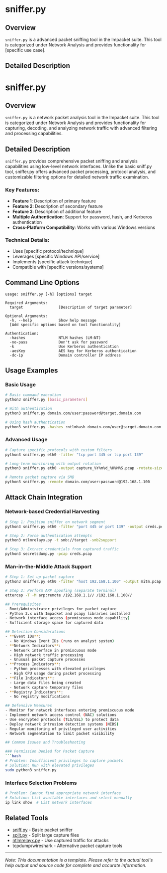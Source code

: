 # sniffer.py

## Overview
`sniffer.py` is a advanced packet sniffing tool in the Impacket suite. This tool is categorized under Network Analysis and provides functionality for [specific use case].

## Detailed Description
# sniffer.py

## Overview
`sniffer.py` is a network packet analysis tool in the Impacket suite. This tool is categorized under Network Analysis and provides functionality for capturing, decoding, and analyzing network traffic with advanced filtering and processing capabilities.

## Detailed Description
`sniffer.py` provides comprehensive packet sniffing and analysis capabilities using low-level network interfaces. Unlike the basic sniff.py tool, sniffer.py offers advanced packet processing, protocol analysis, and customizable filtering options for detailed network traffic examination.

### Key Features:
- **Feature 1**: Description of primary feature
- **Feature 2**: Description of secondary feature
- **Feature 3**: Description of additional feature
- **Multiple Authentication**: Support for password, hash, and Kerberos authentication
- **Cross-Platform Compatibility**: Works with various Windows versions

### Technical Details:
- Uses [specific protocol/technique]
- Leverages [specific Windows API/service]
- Implements [specific attack technique]
- Compatible with [specific versions/systems]

## Command Line Options

```
usage: sniffer.py [-h] [options] target

Required Arguments:
  target                [Description of target parameter]

Optional Arguments:
  -h, --help            Show help message
  [Add specific options based on tool functionality]

Authentication:
  -hashes               NTLM hashes (LM:NT)
  -no-pass              Don't ask for password
  -k                    Use Kerberos authentication
  -aesKey               AES key for Kerberos authentication
  -dc-ip                Domain controller IP address
```

## Usage Examples

### Basic Usage
```bash
# Basic command execution
python3 sniffer.py [basic_parameters]

# With authentication
python3 sniffer.py domain.com/user:password@target.domain.com

# Using hash authentication
python3 sniffer.py -hashes :ntlmhash domain.com/user@target.domain.com
```

### Advanced Usage
```bash
# Capture specific protocols with custom filters
python3 sniffer.py eth0 -filter "tcp port 445 or tcp port 139"

# Long-term monitoring with output rotation
python3 sniffer.py eth0 -output capture_%Y%m%d_%H%M%S.pcap -rotate-size 100MB

# Remote packet capture via SMB
python3 sniffer.py -remote domain.com/user:password@192.168.1.100
```

## Attack Chain Integration

### Network-based Credential Harvesting
```bash
# Step 1: Position sniffer on network segment
python3 sniffer.py eth0 -filter "port 445 or port 139" -output creds.pcap

# Step 2: Force authentication attempts
python3 ntlmrelayx.py -t smb://target -smb2support

# Step 3: Extract credentials from captured traffic
python3 secretsdump.py -pcap creds.pcap
```

### Man-in-the-Middle Attack Support
```bash
# Step 1: Set up packet capture
python3 sniffer.py eth0 -filter "host 192.168.1.100" -output mitm.pcap

# Step 2: Perform ARP spoofing (separate terminal)
ettercap -T -M arp:remote /192.168.1.1// /192.168.1.100//

## Prerequisites
- Root/Administrator privileges for packet capture
- Python 3.x with Impacket and pcapy libraries installed
- Network interface access (promiscuous mode capability)
- Sufficient storage space for captured data

## Detection Considerations
- **Event IDs**: 
  - No Windows Event IDs (runs on analyst system)
- **Network Indicators**: 
  - Network interface in promiscuous mode
  - High network traffic processing
  - Unusual packet capture processes
- **Process Indicators**: 
  - Python processes with elevated privileges
  - High CPU usage during packet processing
- **File Indicators**: 
  - Large data files being created
  - Network capture temporary files
- **Registry Indicators**: 
  - No registry modifications

## Defensive Measures
- Monitor for network interfaces entering promiscuous mode
- Implement network access control (NAC) solutions
- Use encrypted protocols (TLS/SSL) to protect data
- Deploy network intrusion detection systems (NIDS)
- Regular monitoring of privileged user activities
- Network segmentation to limit packet visibility

## Common Issues and Troubleshooting

### Permission Denied for Packet Capture
```bash
# Problem: Insufficient privileges to capture packets
# Solution: Run with elevated privileges
sudo python3 sniffer.py
```

### Interface Selection Problems
```bash
# Problem: Cannot find appropriate network interface
# Solution: List available interfaces and select manually
ip link show  # List network interfaces
```

## Related Tools
- [sniff.py](sniff.md) - Basic packet sniffer
- [split.py](split.md) - Split large capture files
- [ntlmrelayx.py](ntlmrelayx.md) - Use captured traffic for attacks
- tcpdump/wireshark - Alternative packet capture tools

---

*Note: This documentation is a template. Please refer to the actual tool's help output and source code for complete and accurate information.*

